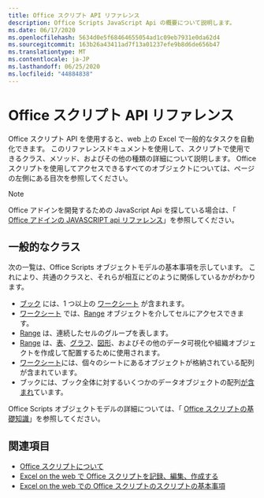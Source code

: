 ```yaml
---
title: Office スクリプト API リファレンス
description: Office Scripts JavaScript Api の概要について説明します。
ms.date: 06/17/2020
ms.openlocfilehash: 5634d0e5f68464655054ad1c09eb7931e0da62d4
ms.sourcegitcommit: 163b26a43411ad7f13a01237efe9b8d6de656b47
ms.translationtype: MT
ms.contentlocale: ja-JP
ms.lasthandoff: 06/25/2020
ms.locfileid: "44884838"
---
```

# <a name="office-scripts-api-reference"></a>Office スクリプト API リファレンス

Office スクリプト API を使用すると、web 上の Excel で一般的なタスクを自動化できます。 このリファレンスドキュメントを使用して、スクリプトで使用できるクラス、メソッド、およびその他の種類の詳細について説明します。 Office スクリプトを使用してアクセスできるすべてのオブジェクトについては、ページの左側にある目次を参照してください。

> [!NOTE]
> Office アドインを開発するための JavaScript Api を探している場合は、「 [Office アドインの JAVASCRIPT api リファレンス](/javascript/api/overview?view=excel-js-preview)」を参照してください。

## <a name="common-classes"></a>一般的なクラス

次の一覧は、Office Scripts オブジェクトモデルの基本事項を示しています。 これにより、共通のクラスと、それらが相互にどのように関係しているかがわかります。

- [ブック](/javascript/api/office-scripts/excel/excelscript.workbook) には、1 つ以上の [ワークシート](/javascript/api/office-scripts/excel/excelscript.worksheet) が含まれます。
- [ワークシート](/javascript/api/office-scripts/excel/excelscript.worksheet) では、[Range](/javascript/api/office-scripts/excel/excelscript.range) オブジェクトを介してセルにアクセスできます。
- [Range](/javascript/api/office-scripts/excel/excelscript.range) は、連続したセルのグループを表します。
- [Range](/javascript/api/office-scripts/excel/excelscript.range) は、[表](/javascript/api/office-scripts/excel/excelscript.table)、[グラフ](/javascript/api/office-scripts/excel/excelscript.chart)、[図形](/javascript/api/office-scripts/excel/excelscript.shape)、およびその他のデータ可視化や組織オブジェクトを作成して配置するために使用されます。
- [ワークシート](/javascript/api/office-scripts/excel/excelscript.worksheet)には、個々のシートにあるオブジェクトが格納されている配列が含まれています。
- ブックには、ブック全体に対するいくつかのデータオブジェクトの配列[が含まれ](/javascript/api/office-scripts/excel/excelscript.workbook)ています。

Office Scripts オブジェクトモデルの詳細については、「 [Office スクリプトの基礎知識](/office/dev/scripts/develop/scripting-fundamentals)」を参照してください。

## <a name="see-also"></a>関連項目

- [Office スクリプトについて](/office/dev/scripts/overview/excel)
- [Excel on the web で Office スクリプトを記録、編集、作成する](/office/dev/scripts/tutorials/excel-tutorial)
- [Excel on the web での Office スクリプトのスクリプトの基本事項](/office/dev/scripts/develop/scripting-fundamentals)
